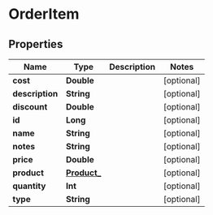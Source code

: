 
# OrderItem

## Properties
Name | Type | Description | Notes
------------ | ------------- | ------------- | -------------
**cost** | **Double** |  |  [optional]
**description** | **String** |  |  [optional]
**discount** | **Double** |  |  [optional]
**id** | **Long** |  |  [optional]
**name** | **String** |  |  [optional]
**notes** | **String** |  |  [optional]
**price** | **Double** |  |  [optional]
**product** | [**Product_**](Product_.md) |  |  [optional]
**quantity** | **Int** |  |  [optional]
**type** | **String** |  |  [optional]




